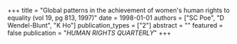 +++
title = "Global patterns in the achievement of women's human rights to equality (vol 19, pg 813, 1997)"
date = 1998-01-01
authors = ["SC Poe", "D Wendel-Blunt", "K Ho"]
publication_types = ["2"]
abstract = ""
featured = false
publication = "*HUMAN RIGHTS QUARTERLY*"
+++

